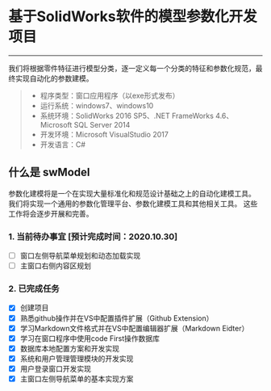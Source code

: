 # 基于SolidWorks软件的模型参数化开发项目
-----------------------------------
 
我们将根据零件特征进行模型分类，逐一定义每一个分类的特征和参数化规范，最终实现自动化的参数建模。
 
> * 程序类型：窗口应用程序（以exe形式发布）
> * 运行系统：windows7、windows10
> * 系统环境：SolidWorks 2016 SP5、.NET FrameWorks 4.6、Microsoft SQL Server 2014
> * 开发环境：Microsoft VisualStudio 2017
> * 开发语言：C#


## 什么是 swModel

参数化建模将是一个在实现大量标准化和规范设计基础之上的自动化建模工具。
我们将实现一个通用的参数化管理平台、参数化建模工具和其他相关工具。
这些工作将会逐步开展和完善。

### 1. 当前待办事宜 [预计完成时间：2020.10.30]

- [ ] 窗口左侧导航菜单规划和动态加载实现
- [ ] 主窗口右侧内容区规划

### 2. 已完成任务

- [x] 创建项目
- [x] 熟悉github操作并在VS中配置插件扩展（Github Extension）
- [x] 学习Markdown文件格式并在VS中配置编辑器扩展（Markdown Eidter）
- [x] 学习在窗口程序中使用code First操作数据库
- [x] 数据库本地配置方案和开发实现
- [x] 系统和用户管理管理模块的开发实现
- [x] 用户登录窗口开发实现
- [x] 主窗口左侧导航菜单的基本实现方案